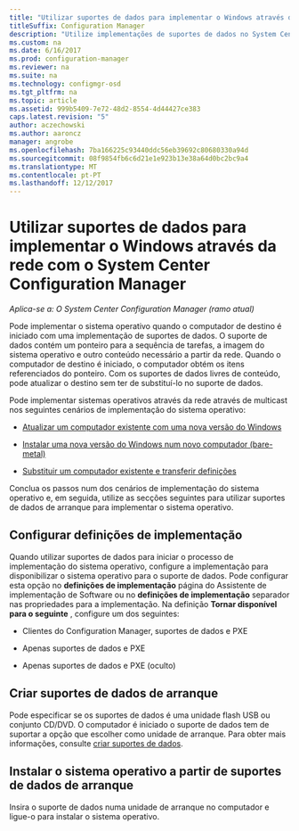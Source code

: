 ```yaml
---
title: "Utilizar suportes de dados para implementar o Windows através da rede"
titleSuffix: Configuration Manager
description: "Utilize implementações de suportes de dados no System Center Configuration Manager para implementar o sistema operativo quando iniciar o computador de destino."
ms.custom: na
ms.date: 6/16/2017
ms.prod: configuration-manager
ms.reviewer: na
ms.suite: na
ms.technology: configmgr-osd
ms.tgt_pltfrm: na
ms.topic: article
ms.assetid: 999b5409-7e72-48d2-8554-4d44427ce383
caps.latest.revision: "5"
author: aczechowski
ms.author: aaroncz
manager: angrobe
ms.openlocfilehash: 7ba166225c93440ddc56eb39692c80680330a94d
ms.sourcegitcommit: 08f9854fb6c6d21e1e923b13e38a64d0bc2bc9a4
ms.translationtype: MT
ms.contentlocale: pt-PT
ms.lasthandoff: 12/12/2017
---
```

# <a name="use-bootable-media-to-deploy-windows-over-the-network-with-system-center-configuration-manager"></a>Utilizar suportes de dados para implementar o Windows através da rede com o System Center Configuration Manager

*Aplica-se a: O System Center Configuration Manager (ramo atual)*

Pode implementar o sistema operativo quando o computador de destino é iniciado com uma implementação de suportes de dados. O suporte de dados contém um ponteiro para a sequência de tarefas, a imagem do sistema operativo e outro conteúdo necessário a partir da rede. Quando o computador de destino é iniciado, o computador obtém os itens referenciados do ponteiro. Com os suportes de dados livres de conteúdo, pode atualizar o destino sem ter de substituí-lo no suporte de dados.

Pode implementar sistemas operativos através da rede através de multicast nos seguintes cenários de implementação do sistema operativo:

-   [Atualizar um computador existente com uma nova versão do Windows](refresh-an-existing-computer-with-a-new-version-of-windows.md)

-   [Instalar uma nova versão do Windows num novo computador (bare-metal)](install-new-windows-version-new-computer-bare-metal.md)  

-   [Substituir um computador existente e transferir definições](replace-an-existing-computer-and-transfer-settings.md)  

Conclua os passos num dos cenários de implementação do sistema operativo e, em seguida, utilize as secções seguintes para utilizar suportes de dados de arranque para implementar o sistema operativo.  

## <a name="configure-deployment-settings"></a>Configurar definições de implementação  
Quando utilizar suportes de dados para iniciar o processo de implementação do sistema operativo, configure a implementação para disponibilizar o sistema operativo para o suporte de dados. Pode configurar esta opção no **definições de implementação** página do Assistente de implementação de Software ou no **definições de implementação** separador nas propriedades para a implementação. Na definição **Tornar disponível para o seguinte** , configure um dos seguintes:

-   Clientes do Configuration Manager, suportes de dados e PXE

-   Apenas suportes de dados e PXE

-   Apenas suportes de dados e PXE (oculto)

## <a name="create-the-bootable-media"></a>Criar suportes de dados de arranque
Pode especificar se os suportes de dados é uma unidade flash USB ou conjunto CD/DVD. O computador é iniciado o suporte de dados tem de suportar a opção que escolher como unidade de arranque. Para obter mais informações, consulte [criar suportes de dados](create-bootable-media.md).  

##  <a name="BKMK_Deploy"></a> Instalar o sistema operativo a partir de suportes de dados de arranque  
Insira o suporte de dados numa unidade de arranque no computador e ligue-o para instalar o sistema operativo.
